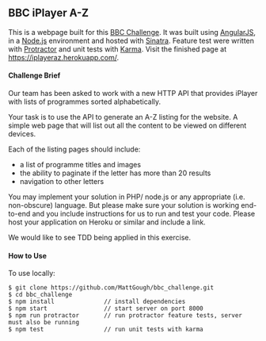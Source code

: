 ## BBC iPlayer A-Z

This is a webpage built for this [BBC Challenge](https://www.gapjumpers.me/questions/bbc-digital/qs-286/?just_committed=True).
It was built using [AngularJS](https://angularjs.org/), in a [Node.js](https://nodejs.org/en/) environment and hosted with [Sinatra](https://github.com/sinatra/sinatra). Feature test were written with [Protractor](http://www.protractortest.org/#/) and unit tests with [Karma](https://karma-runner.github.io/0.13/index.html). Visit the finished page at https://iplayeraz.herokuapp.com/.

#### Challenge Brief


Our team has been asked to work with a new HTTP API that provides iPlayer with lists of programmes sorted alphabetically.


Your task is to use the API to generate an A-Z listing for the website. A simple web page that will list out all the content to be viewed on different devices.

Each of the listing pages should include:

- a list of programme titles and images
- the ability to paginate if the letter has more than 20 results
- navigation to other letters

You may implement your solution in PHP/ node.js or any appropriate (i.e. non-obscure) language. But please make sure your solution is working end-to-end and you include instructions for us to run and test your code. Please host your application on Heroku or similar and include a link.

We would like to see TDD being applied in this exercise.

#### How to Use

 To use locally:
 ```
$ git clone https://github.com/MattGough/bbc_challenge.git
$ cd bbc_challenge
$ npm install              // install dependencies
$ npm start                // start server on port 8000
$ npm run protractor       // run protractor feature tests, server must also be running
$ npm test                 // run unit tests with karma
 ```

